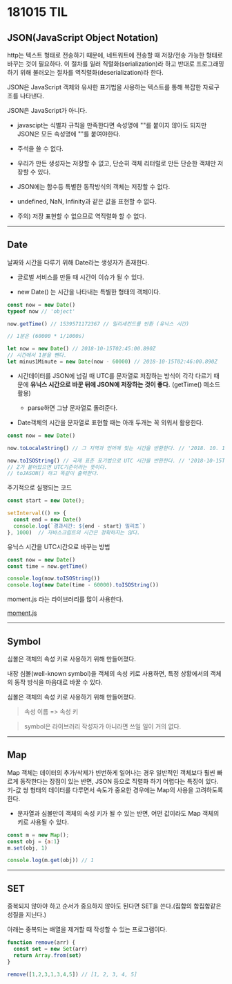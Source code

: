 # 181015 TIL

## JSON(JavaScript Object Notation)

http는 텍스트 형태로 전송하기 때문에, 네트워트에 전송할 때 저장/전송 가능한 형태로 바꾸는 것이 필요하다.
이 절차를 일러 직렬화(serialization)라 하고
반대로 프로그래밍 하기 위해 불러오는 절차를 역직렬화(deserialization)라 한다.

JSON은 JavaScript 객체와 유사한 표기법을 사용하는 텍스트를 통해 복잡한 자료구조를 나타낸다.

JSON은 JavaScript가 아니다. 

- javascipt는 식별자 규칙을 만족한다면 속성명에 ""를 붙이지 않아도 되지만 JSON은 모든 속성명에 ""를 붙여야한다.

- 주석을 쓸 수 없다.

- 우리가 만든 생성자는 저장할 수 없고, 단순히 객체 리터럴로 만든 단순한 객체만 저장할 수 있다.

- JSON에는 함수등 특별한 동작방식의 객체는 저장할 수 없다.

- undefined, NaN, Infinity과 같은 값을 표현할 수 없다.

- 주의) 저장 표현할 수 없으므로 역직렬화 할 수 없다.

---

## Date

날짜와 시간을 다루기 위해 Date라는 생성자가 존재한다.

- 글로벌 서비스를 만들 때 시간이 이슈가 될 수 있다.

- new Date() 는 시간을 나타내는 특별한 형태의 객체이다.

```js
const now = new Date()
typeof now // 'object'

now.getTime() // 1539571172367 // 밀리세컨드를 반환 (유닉스 시간)

// 1분은 (60000 * 1/1000s)
```

```js
let now = new Date() // 2018-10-15T02:45:00.890Z
// 시간에서 1분을 뺀다.
let minus1Minute = new Date(now - 60000) // 2018-10-15T02:46:00.890Z
```

- 시간데이터를 JSON에 넘길 때 UTC를 문자열로 저장하는 방식이 각각 다르기 때문에 **유닉스 시간으로 바꾼 뒤에 JSON에 저장하는 것이 좋다.** (getTime() 메소드 활용)

     - parse하면 그냥 문자열로 돌려준다.

- Date객체의 시간을 문자열로 표현할 때는 아래 두개는 꼭 외워서 활용한다.

```js
const now = new Date()

now.toLocaleString() // 그 지역과 언어에 맞는 시간을 반환한다. // '2018. 10. 15. 오후 12:04:55'

now.toISOString() // 국제 표준 표기법으로 UTC 시간을 반환한다. // '2018-10-15T03:04:55.069Z' 
// Z가 붙어있으면 UTC기준이라는 뜻이다.
// toJASON() 하고 똑같이 출력한다.
```

주기적으로 실행되는 코드

```js
const start = new Date();

setInterval(() => {
  const end = new Date()
  console.log(`경과시간: ${end - start} 밀리초`)
}, 1000)  // 자바스크립트의 시간은 정확하지는 않다.
```

유닉스 시간을 UTC시간으로 바꾸는 방법

```js
const now = new Date()
const time = now.getTime()

console.log(now.toISOString())
console.log(new Date(time - 60000).toISOString())
```

moment.js 라는 라이브러리를 많이 사용한다.

[moment.js](https://momentjs.com/)

---

## Symbol

심볼은 객체의 속성 키로 사용하기 위해 만들어졌다.

내장 심볼(well-known symbol)을 객체의 속성 키로 사용하면, 특정 상황에서의 객체의 동작 방식을 마음대로 바꿀 수 있다.

심볼은 객체의 속성 키로 사용하기 위해 만들어졌다.

> 속성 이름 => 속성 키

> symbol은 라이브러리 작성자가 아니라면 쓰일 일이 거의 없다.

---

## Map

Map 객체는 데이터의 추가/삭제가 빈번하게 일어나는 경우 일반적인 객체보다 훨씬 빠르게 동작한다는 장점이 있는 반면, 
JSON 등으로 직렬화 하기 어렵다는 특징이 있다. 키-값 쌍 형태의 데이터를 다루면서 속도가 중요한 경우에는 Map의 사용을 고려하도록 한다.

- 문자열과 심볼만이 객체의 속성 키가 될 수 있는 반면, 어떤 값이라도 Map 객체의 키로 사용될 수 있다.

```js
const m = new Map();
const obj = {a:1}
m.set(obj, 1)

console.log(m.get(obj)) // 1
```

---

## SET

중복되지 않아야 하고 순서가 중요하지 않아도 된다면 SET을 쓴다.(집합의 합집합같은 성질을 지닌다.)

아래는 중복되는 배열을 제거할 때 작성할 수 있는 프로그램이다.

```js
function remove(arr) {
  const set = new Set(arr)
  return Array.from(set)
}

remove([1,2,3,1,3,4,5]) // [1, 2, 3, 4, 5]
```

